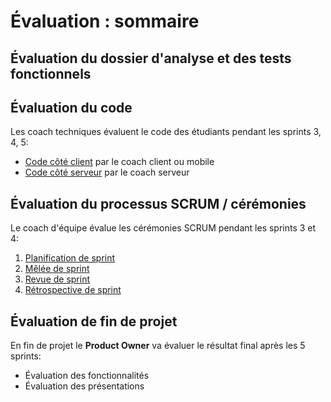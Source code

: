 # Évaluation : sommaire

## Évaluation du dossier d'analyse et des tests fonctionnels



## Évaluation du code

Les coach techniques évaluent le code des étudiants pendant les sprints 3, 4, 5:

- [Code côté client](09-evaluation-code-client.md) par le coach client ou mobile
- [Code côté serveur](09-evaluation-code-serveur.md) par le coach serveur

## Évaluation du processus SCRUM / cérémonies

Le coach d'équipe évalue les cérémonies SCRUM pendant les sprints 3 et 4:

1. [Planification de sprint](09-evaluation-planif.md)
2. [Mêlée de sprint](09-evaluation-melee.md)
3. [Revue de sprint](09-evaluation-revue.md)
4. [Rétrospective de sprint](09-evaluation-retro.md)

## Évaluation de fin de projet

En fin de projet le **Product Owner** va évaluer le résultat final après les 5 sprints:
- Évaluation des fonctionnalités
- Évaluation des présentations